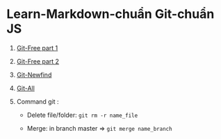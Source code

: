 # Learn-Markdown-chuẩn Git-chuẩn JS

1. [Git-Free part 1](https://viblo.asia/p/nhung-dieu-khong-phai-ai-cung-noi-cho-ban-ve-git-part-1-1VgZvwkYlAw "Git chuyên sâu")

2. [Git-Free part 2](https://viblo.asia/p/nhung-dieu-khong-phai-ai-cung-noi-cho-ban-ve-git-part-2-GrLZDXrBZk0 "Git chuyên sâu")

3. [Git-Newfind](https://viblo.asia/p/git-va-mot-so-dieu-can-biet-1VgZv9qOKAw)

4. [Git-All](http://www.manleviet.info/bai-viet/github?tmpl=%2Fsystem%2Fapp%2Ftemplates%2Fprint%2F&showPrintDialog=1)

5. Command git :

   -  Delete file/folder: `git rm -r name_file`

   - Merge: in branch master => `git merge name_branch`

     

